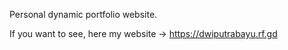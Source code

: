 Personal dynamic portfolio website.

If you want to see, here my website -> https://dwiputrabayu.rf.gd
